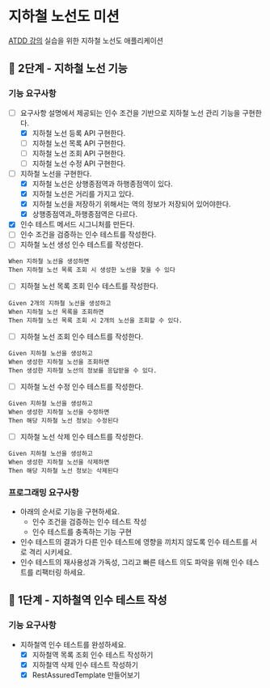 # 지하철 노선도 미션
[ATDD 강의](https://edu.nextstep.camp/c/R89PYi5H) 실습을 위한 지하철 노선도 애플리케이션

## 🚀 2단계 - 지하철 노선 기능
### 기능 요구사항
- [ ] 요구사항 설명에서 제공되는 인수 조건을 기반으로 지하철 노선 관리 기능을 구현한다.
  - [x] 지하철 노선 등록 API 구현한다.
  - [ ] 지하철 노선 목록 API 구현한다.
  - [ ] 지하철 노선 조회 API 구현한다.
  - [ ] 지하철 노선 수정 API 구현한다.
- [ ] 지하철 노선을 구현한다.
  - [x] 지하철 노선은 상행종점역과 하행종점역이 있다.
  - [x] 지하철 노선은 거리를 가지고 있다.
  - [x] 지하철 노선을 저장하기 위해서는 역의 정보가 저장되어 있어야한다.
  - [x] 상행종점역과_하행종점역은 다르다.
- [x] 인수 테스트 메서드 시그니처를 만든다.
- [ ] 인수 조건을 검증하는 인수 테스트를 작성한다.
- [ ] 지하철 노선 생성 인수 테스트를 작성한다.
```text
When 지하철 노선을 생성하면
Then 지하철 노선 목록 조회 시 생성한 노선을 찾을 수 있다 
```
- [ ] 지하철 노선 목록 조회 인수 테스트를 작성한다.
```text
Given 2개의 지하철 노선을 생성하고
When 지하철 노선 목록을 조회하면
Then 지하철 노선 목록 조회 시 2개의 노선을 조회할 수 있다.
```

- [ ] 지하철 노선 조회 인수 테스트를 작성한다.
```text
Given 지하철 노선을 생성하고
When 생성한 지하철 노선을 조회하면
Then 생성한 지하철 노선의 정보를 응답받을 수 있다.
```
- [ ] 지하철 노선 수정 인수 테스트를 작성한다.
```text
Given 지하철 노선을 생성하고
When 생성한 지하철 노선을 수정하면
Then 해당 지하철 노선 정보는 수정된다
```
- [ ] 지하철 노선 삭제 인수 테스트를 작성한다.
```text
Given 지하철 노선을 생성하고
When 생성한 지하철 노선을 삭제하면
Then 해당 지하철 노선 정보는 삭제된다
```

### 프로그래밍 요구사항
- 아래의 순서로 기능을 구현하세요.
  - 인수 조건을 검증하는 인수 테스트 작성
  - 인수 테스트를 충족하는 기능 구현
- 인수 테스트의 결과가 다른 인수 테스트에 영향을 끼치지 않도록 인수 테스트를 서로 격리 시키세요.
- 인수 테스트의 재사용성과 가독성, 그리고 빠른 테스트 의도 파악을 위해 인수 테스트를 리팩터링 하세요.

## 🚀 1단계 - 지하철역 인수 테스트 작성
### 기능 요구사항
- 지하철역 인수 테스트를 완성하세요.
  - [x] 지하철역 목록 조회 인수 테스트 작성하기
  - [x] 지하철역 삭제 인수 테스트 작성하기
  - [x] RestAssuredTemplate 만들어보기